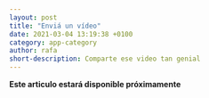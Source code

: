 ```yaml
---
layout: post
title: "Enviá un vídeo"
date: 2021-03-04 13:19:38 +0100
category: app-category
author: rafa
short-description: Comparte ese video tan genial
---
```


**Este articulo estará disponible próximamente**